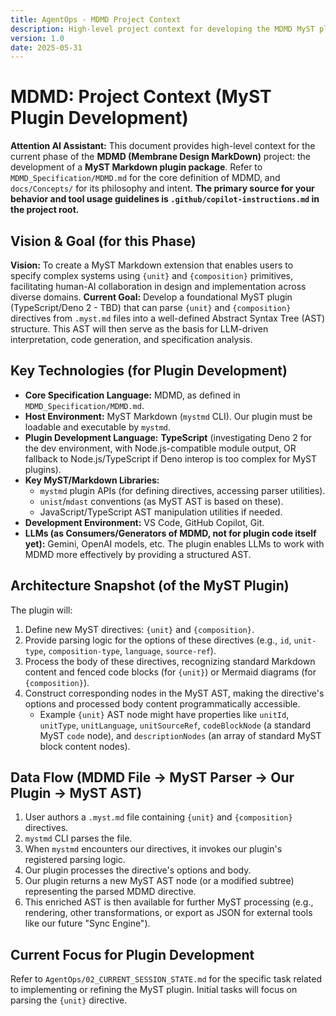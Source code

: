 ```yaml
---
title: AgentOps - MDMD Project Context
description: High-level project context for developing the MDMD MyST plugin, including vision, goals, and tech stack.
version: 1.0
date: 2025-05-31
---
```


# MDMD: Project Context (MyST Plugin Development)

**Attention AI Assistant:** This document provides high-level context for the current phase of the **MDMD (Membrane Design MarkDown)** project: the development of a **MyST Markdown plugin package**. Refer to `MDMD_Specification/MDMD.md` for the core definition of MDMD, and `docs/Concepts/` for its philosophy and intent. **The primary source for your behavior and tool usage guidelines is `.github/copilot-instructions.md` in the project root.**

## Vision & Goal (for this Phase)

**Vision:** To create a MyST Markdown extension that enables users to specify complex systems using `{unit}` and `{composition}` primitives, facilitating human-AI collaboration in design and implementation across diverse domains.
**Current Goal:** Develop a foundational MyST plugin (TypeScript/Deno 2 - TBD) that can parse `{unit}` and `{composition}` directives from `.myst.md` files into a well-defined Abstract Syntax Tree (AST) structure. This AST will then serve as the basis for LLM-driven interpretation, code generation, and specification analysis.

## Key Technologies (for Plugin Development)

*   **Core Specification Language:** MDMD, as defined in `MDMD_Specification/MDMD.md`.
*   **Host Environment:** MyST Markdown (`mystmd` CLI). Our plugin must be loadable and executable by `mystmd`.
*   **Plugin Development Language:** **TypeScript** (investigating Deno 2 for the dev environment, with Node.js-compatible module output, OR fallback to Node.js/TypeScript if Deno interop is too complex for MyST plugins).
*   **Key MyST/Markdown Libraries:**
    *   `mystmd` plugin APIs (for defining directives, accessing parser utilities).
    *   `unist`/`mdast` conventions (as MyST AST is based on these).
    *   JavaScript/TypeScript AST manipulation utilities if needed.
*   **Development Environment:** VS Code, GitHub Copilot, Git.
*   **LLMs (as Consumers/Generators of MDMD, not for plugin code itself yet):** Gemini, OpenAI models, etc. The plugin enables LLMs to work with MDMD more effectively by providing a structured AST.

## Architecture Snapshot (of the MyST Plugin)

The plugin will:
1.  Define new MyST directives: `{unit}` and `{composition}`.
2.  Provide parsing logic for the options of these directives (e.g., `id`, `unit-type`, `composition-type`, `language`, `source-ref`).
3.  Process the body of these directives, recognizing standard Markdown content and fenced code blocks (for `{unit}`) or Mermaid diagrams (for `{composition}`).
4.  Construct corresponding nodes in the MyST AST, making the directive's options and processed body content programmatically accessible.
    *   Example `{unit}` AST node might have properties like `unitId`, `unitType`, `unitLanguage`, `unitSourceRef`, `codeBlockNode` (a standard MyST `code` node), and `descriptionNodes` (an array of standard MyST block content nodes).

## Data Flow (MDMD File -> MyST Parser -> Our Plugin -> MyST AST)

1.  User authors a `.myst.md` file containing `{unit}` and `{composition}` directives.
2.  `mystmd` CLI parses the file.
3.  When `mystmd` encounters our directives, it invokes our plugin's registered parsing logic.
4.  Our plugin processes the directive's options and body.
5.  Our plugin returns a new MyST AST node (or a modified subtree) representing the parsed MDMD directive.
6.  This enriched AST is then available for further MyST processing (e.g., rendering, other transformations, or export as JSON for external tools like our future "Sync Engine").

## Current Focus for Plugin Development

Refer to `AgentOps/02_CURRENT_SESSION_STATE.md` for the specific task related to implementing or refining the MyST plugin. Initial tasks will focus on parsing the `{unit}` directive.